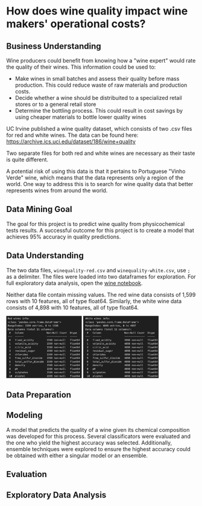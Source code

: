 # How does wine quality impact wine makers' operational costs?

## Business Understanding
Wine producers could benefit from knowing how a "wine expert" would rate the quality of their wines. This information could be used to:
- Make wines in small batches and assess their quality before mass production. This could reduce waste of raw materials and production costs.
- Decide whether a wine should be distribuited to a specialized retail stores or to a general retail store
- Determine the bottling process. This could result in cost savings by using cheaper materials to bottle lower quality wines

UC Irvine published a wine quality dataset, which consists of two .csv files for red and white wines. The data can be found here: https://archive.ics.uci.edu/dataset/186/wine+quality

Two separate files for both red and white wines are necessary as their taste is quite different.

A potential risk of using this data is that it pertains to Portuguese "Vinho Verde" wine, which means that the data represents only a region of the world. One way to address this is to search for wine quality data that better represents wines from around the world.

## Data Mining Goal
The goal for this project is to predict wine quality from physicochemical tests results. A successful outcome for this project is to create a model that achieves 95% accuracy in quality predictions.

## Data Understanding
The two data files, `winequality-red.csv` and `winequality-white.csv`, use `;` as a delimiter. The files were loaded into two dataframes for exploration. For full exploratory data analysis, open the [wine notebook](wine.ipynb).

Neither data file contain missing values. The red wine data consists of 1,599 rows with 10 features, all of type float64. Similarly, the white wine data consists of 4,898 with 10 features, all of type float64.

<img src="images/red_wine_info.png" alt="Red Wine Info" width="200"/>
<img src="images/white_wine_info.png" alt="White Wine Info" width="200"/>


## Data Preparation

## Modeling
A model that predicts the quality of a wine given its chemical composition was developed for this process. Several classificators were evaluated and the one who yield the highest accuracy was selected. Additionally, ensemble techniques were explored to ensure the highest accuracy could be obtained with either a singular model or an ensemble.

## Evaluation

## Exploratory Data Analysis